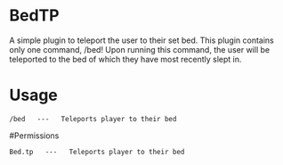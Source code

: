 # BedTP
A simple plugin to teleport the user to their set bed.
This plugin contains only one command, /bed!
Upon running this command, the user will be teleported to the bed of which they have most recently slept in.

# Usage

	
	/bed   ---   Teleports player to their bed
	
#Permissions

	Bed.tp   ---   Teleports player to their bed
